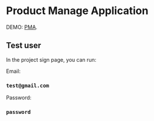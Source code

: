 # Product Manage Application

DEMO: [PMA](https://pmw-test-front.web.app).

## Test user
In the project sign page, you can run:

Email:
### `test@gmail.com`

Password:
### `password`

